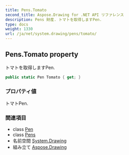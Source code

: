 ```yaml
---
title: Pens.Tomato
second_title: Aspose.Drawing for .NET API リファレンス
description: Pens 財産. トマトを取得しますPen.
type: docs
weight: 1330
url: /ja/net/system.drawing/pens/tomato/
---
```

## Pens.Tomato property

トマトを取得しますPen.

```csharp
public static Pen Tomato { get; }
```

### プロパティ値

トマトPen.

### 関連項目

* class [Pen](../../pen/)
* class [Pens](../)
* 名前空間 [System.Drawing](../../pens/)
* 組み立て [Aspose.Drawing](../../../)


